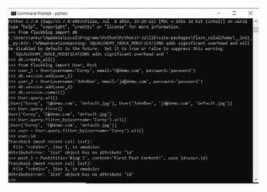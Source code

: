 <p align='center'><img src="https://github.com/ankur715/GUI/blob/master/Flask/4.%20databases/cmd.JPG"></p>
